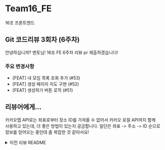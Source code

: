 # Team16_FE

16조 프론트엔드

## Git 코드리뷰 3회차 (6주차)

안녕하십니까? 멘토님!
16조 FE 6주차 리뷰 pr 제출하겠습니다!

### 주요 변경사항

- [FEAT] 내 모임 목록 조회 추가 (#53)
- [FEAT] 생성 페이지 지도 구현 (#52)
- [FEAT] 생성하기 버튼 로직 (#51)

## 리뷰어에게...

카카오맵 API로는 좌표로부터 장소 ID를 가져올 수 없어서 카카오 로컬 API까지 함께 사용하고 있는데, 더 좋은 방법이 있는지 궁금합니다.
일단은 좌표 -> 주소 -> ID 순으로 정보를 얻어오는 중인데 좀 복잡한 것 같아서요!

<details>
<summary>이전 리뷰 README</summary>

## 1주차 리뷰 README

안녕하십니까? 멘토님! 연휴 잘 보내셨나요?
16조 FE 1주차 리뷰 pr 제출하겠습니다!

### 주요 변경사항

- 프로젝트 초기 세팅을 하였습니다. 자세한 사항은 아래와 같습니다.
  - CRA + typescript template
  - ES-lint + prettier 설정. Airbnb lint로 적용하였습니다.
  - craco로 alias를 적용하였습니다.

## 리뷰어에게...

- 이번주는 환경 설정을 주로 하였습니다. 저희가 설정한 환경에서 발생할 수 있는 문제점이나 조언을 해주시면 감사할 것 같습니다!
- 추가적으로 팀 프로젝트를 시작하는 단계이므로 협업을 위하여 컨밴션 등을 [wiki](https://github.com/kakao-tech-campus-2nd-step3/Team16_FE/wiki)에 문서화 해두었습니다. 이와 관련하여서도 조언하실 부분이 있다면 해주시면 감사할 것 같습니다.

## Git 코드리뷰 2회차

안녕하십니까? 멘토님!
16조 FE 5주차 리뷰 pr 제출하겠습니다!

### 주요 변경사항

- [FEAT] 환경 설정 및 header 추가 (#34)
- remove: CRA로 생긴 파일 정리
- docs: pr 템플릿 내용 변경 ([DOCS] pr 템플릿 내용 변경 #30)
- [FEAT] 온보딩 페이지 구현([FEAT] 온보딩 페이지 구현 #39)
- [FEAT] 생성 페이지 폼 UI ([FEAT] 생성 페이지 폼 UI #41)
- [FEAT] 캘린더 공통 컴포넌트 추가 ([FEAT] 캘린더 공통 컴포넌트 추가 #38)

## 리뷰어에게...

- 코드리뷰를 할 때 확실히 파일의 규모가 커지면 코드를 읽는데 시간이 많이 걸리고 그만큼 비효율적으로 되는 경우가 많은 것 같습니다. 코드리뷰에서 어떻게 pr의 크기를 줄일 수 있을지에 대한 방법을 저희 팀과 논의를 해봐야 할 것 같은데, 실무에서는 어떤 방식으로 이러한 문제를 해결하나요?

</details>
